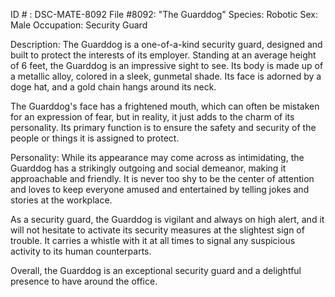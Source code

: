 ID # : DSC-MATE-8092
File #8092: "The Guarddog"
Species: Robotic
Sex: Male
Occupation: Security Guard

Description:
The Guarddog is a one-of-a-kind security guard, designed and built to protect the interests of its employer. Standing at an average height of 6 feet, the Guarddog is an impressive sight to see. Its body is made up of a metallic alloy, colored in a sleek, gunmetal shade. Its face is adorned by a doge hat, and a gold chain hangs around its neck.

The Guarddog's face has a frightened mouth, which can often be mistaken for an expression of fear, but in reality, it just adds to the charm of its personality. Its primary function is to ensure the safety and security of the people or things it is assigned to protect.

Personality:
While its appearance may come across as intimidating, the Guarddog has a strikingly outgoing and social demeanor, making it approachable and friendly. It is never too shy to be the center of attention and loves to keep everyone amused and entertained by telling jokes and stories at the workplace.

As a security guard, the Guarddog is vigilant and always on high alert, and it will not hesitate to activate its security measures at the slightest sign of trouble. It carries a whistle with it at all times to signal any suspicious activity to its human counterparts.

Overall, the Guarddog is an exceptional security guard and a delightful presence to have around the office.